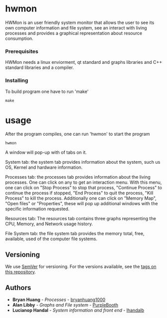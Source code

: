 # hwmon
HWMon is an user friendly system monitor that allows the user to see its own
computer information and file system, see an interact with living processes and
provides a graphical representation about resource consumption.

### Prerequisites

HWMon needs a linux enviorment, qt standard and graphs libraries and C++
standard libraries and a compiler.

### Installing

To build program one have to run 'make'
```
make
```

# usage

After the program compiles, one can run 'hwmon' to start the program

```
hwmon
```

A window will pop-up with of tabs on it.

System tab:
  the system tab provides information about the system, such us OS, Kernel and
  hardware information.

Processes tab:
  the processes tab provides information about the living processes. One can
  click on any to get an interaction menu. With this menu, one can click on
  "Stop Process" to stop that process, "Continue Process" to continue the
  process if stopped, "End Process" to quit the process,  "Kill Process" to kill
  the process. Additionally one can click on "Memory Map", "Open files" or
  "Properties", these will pop up additional windows with the specific
  information requested.

Resources tab:
  The resources tab contains three graphs representing the CPU, Memory, and
  Network usage history.

File System tab:
  the file system tab provides the memory total, free, available, used of the
  computer file systems.

## Versioning

We use [SemVer](http://semver.org/) for versioning. For the versions available,
see the [tags on this repository](https://github.com/your/project/tags).

## Authors

* **Bryan Huang** - *Processes* - [bryanhuang1000](https://github.com/bryanhuang1000)
* **Alan Libby** - *Graphs and File system* - [PurpleBooth](https://github.com/PurpleBooth)
* **Lucianop Handal** - *System information and front end* - [lhandalb](https://github.com/lhandalb)
